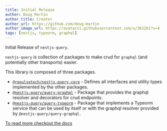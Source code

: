 ```yaml
---
title: Initial Release
author: Doug Martin
author_title: Creator
author_url: https://github.com/doug-martin
author_image_url: https://avatars1.githubusercontent.com/u/361261?v=4
tags: [nestjs, typeorm, graphql]
---
```


Initial Release of `nestjs-query`.

`nestjs-query` is collection of packages to make crud for `graphql` (and potentially other transports) easier.

This library is composed of three packages.

- [`@repulsetech/nestjs-query-core`](https://github.com/doug-martin/nestjs-query/tree/master/packages/core) - Defines all interfaces and utility types implemented by the other packages.
- [`@nestjs-query/query-graphql`](https://github.com/doug-martin/nestjs-query/tree/master/packages/graphql) - Package that provides the graphql resolver and decorators for crud endpoints.
- [`@nestjs-query/query-typeorm`](https://github.com/doug-martin/nestjs-query/tree/master/packages/typeorm) - Package that implements a Typeorm service that can be used by itself or with the graphql resolver provided by `@nestjs-query/query-graphql`.

[To read more checkout the docs](https://doug-martin.github.io/nestjs-query/docs/introduction/getting-started)
